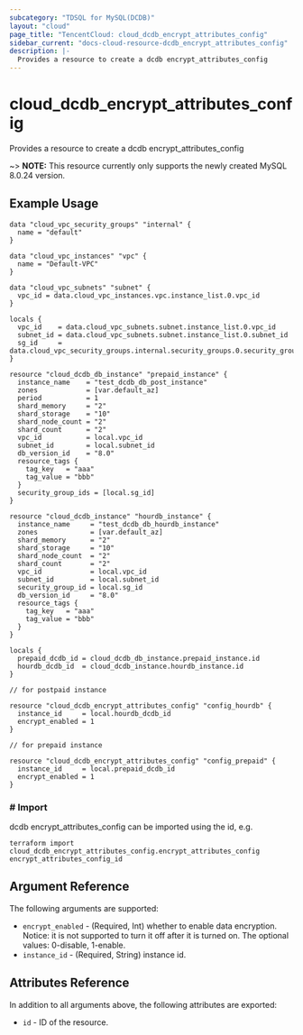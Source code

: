 ```yaml
---
subcategory: "TDSQL for MySQL(DCDB)"
layout: "cloud"
page_title: "TencentCloud: cloud_dcdb_encrypt_attributes_config"
sidebar_current: "docs-cloud-resource-dcdb_encrypt_attributes_config"
description: |-
  Provides a resource to create a dcdb encrypt_attributes_config
---
```


# cloud_dcdb_encrypt_attributes_config

Provides a resource to create a dcdb encrypt_attributes_config

~> **NOTE:**  This resource currently only supports the newly created MySQL 8.0.24 version.

## Example Usage

```hcl
data "cloud_vpc_security_groups" "internal" {
  name = "default"
}

data "cloud_vpc_instances" "vpc" {
  name = "Default-VPC"
}

data "cloud_vpc_subnets" "subnet" {
  vpc_id = data.cloud_vpc_instances.vpc.instance_list.0.vpc_id
}

locals {
  vpc_id    = data.cloud_vpc_subnets.subnet.instance_list.0.vpc_id
  subnet_id = data.cloud_vpc_subnets.subnet.instance_list.0.subnet_id
  sg_id     = data.cloud_vpc_security_groups.internal.security_groups.0.security_group_id
}

resource "cloud_dcdb_db_instance" "prepaid_instance" {
  instance_name    = "test_dcdb_db_post_instance"
  zones            = [var.default_az]
  period           = 1
  shard_memory     = "2"
  shard_storage    = "10"
  shard_node_count = "2"
  shard_count      = "2"
  vpc_id           = local.vpc_id
  subnet_id        = local.subnet_id
  db_version_id    = "8.0"
  resource_tags {
    tag_key   = "aaa"
    tag_value = "bbb"
  }
  security_group_ids = [local.sg_id]
}

resource "cloud_dcdb_instance" "hourdb_instance" {
  instance_name     = "test_dcdb_db_hourdb_instance"
  zones             = [var.default_az]
  shard_memory      = "2"
  shard_storage     = "10"
  shard_node_count  = "2"
  shard_count       = "2"
  vpc_id            = local.vpc_id
  subnet_id         = local.subnet_id
  security_group_id = local.sg_id
  db_version_id     = "8.0"
  resource_tags {
    tag_key   = "aaa"
    tag_value = "bbb"
  }
}

locals {
  prepaid_dcdb_id = cloud_dcdb_db_instance.prepaid_instance.id
  hourdb_dcdb_id  = cloud_dcdb_instance.hourdb_instance.id
}

// for postpaid instance

resource "cloud_dcdb_encrypt_attributes_config" "config_hourdb" {
  instance_id     = local.hourdb_dcdb_id
  encrypt_enabled = 1
}

// for prepaid instance

resource "cloud_dcdb_encrypt_attributes_config" "config_prepaid" {
  instance_id     = local.prepaid_dcdb_id
  encrypt_enabled = 1
}
```

### # Import

dcdb encrypt_attributes_config can be imported using the id, e.g.

```hcl
terraform import cloud_dcdb_encrypt_attributes_config.encrypt_attributes_config encrypt_attributes_config_id
```

## Argument Reference

The following arguments are supported:

* `encrypt_enabled` - (Required, Int) whether to enable data encryption. Notice: it is not supported to turn it off after it is turned on. The optional values: 0-disable, 1-enable.
* `instance_id` - (Required, String) instance id.

## Attributes Reference

In addition to all arguments above, the following attributes are exported:

* `id` - ID of the resource.




